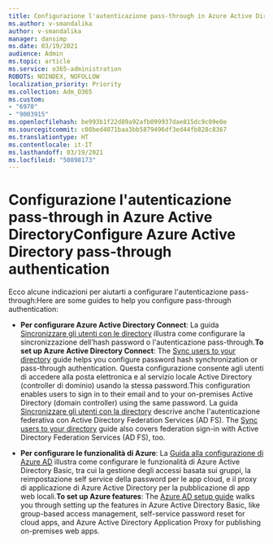 ```yaml
---
title: Configurazione l'autenticazione pass-through in Azure Active Directory
ms.author: v-smandalika
author: v-smandalika
manager: dansimp
ms.date: 03/19/2021
audience: Admin
ms.topic: article
ms.service: o365-administration
ROBOTS: NOINDEX, NOFOLLOW
localization_priority: Priority
ms.collection: Adm_O365
ms.custom:
- "6970"
- "9003915"
ms.openlocfilehash: be993b1f22d89a92afb099937dae815dc9c09e0e
ms.sourcegitcommit: c08bed4071baa3bb5879496df3ed44fb828c8367
ms.translationtype: HT
ms.contentlocale: it-IT
ms.lasthandoff: 03/19/2021
ms.locfileid: "50898173"
---
```

# <a name="configure-azure-active-directory-pass-through-authentication"></a><span data-ttu-id="018c7-102">Configurazione l'autenticazione pass-through in Azure Active Directory</span><span class="sxs-lookup"><span data-stu-id="018c7-102">Configure Azure Active Directory pass-through authentication</span></span>

<span data-ttu-id="018c7-103">Ecco alcune indicazioni per aiutarti a configurare l'autenticazione pass-through:</span><span class="sxs-lookup"><span data-stu-id="018c7-103">Here are some guides to help you configure pass-through authentication:</span></span>

- <span data-ttu-id="018c7-104">**Per configurare Azure Active Directory Connect**: La guida [Sincronizzare gli utenti con le directory](https://admin.microsoft.com/AdminPortal/Home) illustra come configurare la sincronizzazione dell'hash password o l'autenticazione pass-through.</span><span class="sxs-lookup"><span data-stu-id="018c7-104">**To set up Azure Active Directory Connect**: The [Sync users to your directory](https://admin.microsoft.com/AdminPortal/Home) guide helps you configure password hash synchronization or pass-through authentication.</span></span> <span data-ttu-id="018c7-105">Questa configurazione consente agli utenti di accedere alla posta elettronica e al servizio locale Active Directory (controller di dominio) usando la stessa password.</span><span class="sxs-lookup"><span data-stu-id="018c7-105">This configuration enables users to sign in to their email and to your on-premises Active Directory (domain controller) using the same password.</span></span>  <span data-ttu-id="018c7-106">La guida [Sincronizzare gli utenti con la directory](https://admin.microsoft.com/AdminPortal/Home) descrive anche l'autenticazione federativa con Active Directory Federation Services (AD FS). </span><span class="sxs-lookup"><span data-stu-id="018c7-106">The [Sync users to your directory](https://admin.microsoft.com/AdminPortal/Home) guide also covers federation sign-in with Active Directory Federation Services (AD FS), too.</span></span>

- <span data-ttu-id="018c7-107">**Per configurare le funzionalità di Azure**: La [Guida alla configurazione di Azure AD](https://admin.microsoft.com/adminportal/home#/modernonboarding/azureadsetup) illustra come configurare le funzionalità di Azure Active Directory Basic, tra cui la gestione degli accessi basata sui gruppi, la reimpostazione self service della password per le app cloud, e il proxy di applicazione di Azure Active Directory per la pubblicazione di app web locali.</span><span class="sxs-lookup"><span data-stu-id="018c7-107">**To set up Azure features**: The [Azure AD setup guide](https://admin.microsoft.com/adminportal/home#/modernonboarding/azureadsetup) walks you through setting up the features in Azure Active Directory Basic, like group-based access management, self-service password reset for cloud apps, and Azure Active Directory Application Proxy for publishing on-premises web apps.</span></span>


